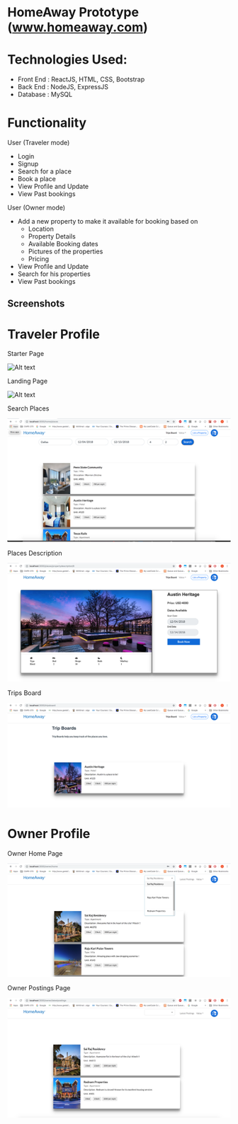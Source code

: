 # HomeAway Prototype (www.homeaway.com)

 
# Technologies Used:
  * Front End : ReactJS, HTML, CSS, Bootstrap 
  * Back End  : NodeJS, ExpressJS
  * Database  : MySQL
 

# Functionality 
User (Traveler mode)
  * Login
  * Signup
  * Search for a place
  * Book a place
  * View Profile and Update
  * View Past bookings
  
User (Owner mode)
  * Add a new property to make it available for booking based on
    * Location
    * Property Details
    * Available Booking dates
    * Pictures of the properties
    * Pricing
  * View Profile and Update
  * Search for his properties
  * View Past bookings
  

## Screenshots

# Traveler Profile

Starter Page

![Alt text](ScreenShots/StarterPage.png?raw=true "Starter Page")

Landing Page

![Alt text](ScreenShots/LandingPage.png?raw=true "Landing Page")

Search Places

![Alt text](ScreenShots/SearchPlaces.png?raw=true "Search Places")

Places Description

![Alt text](ScreenShots/PlacesDescription.png?raw=true "Places Description")

Trips Board

![Alt text](ScreenShots/TripsBoard.png?raw=true "TripsBoard")

# Owner Profile

Owner Home Page

![Alt text](ScreenShots/OwnerHome.png?raw=true "Owner Home Page")

Owner Postings Page

![Alt text](ScreenShots/OwnerPostings.png?raw=true "Owner Postings Page")
